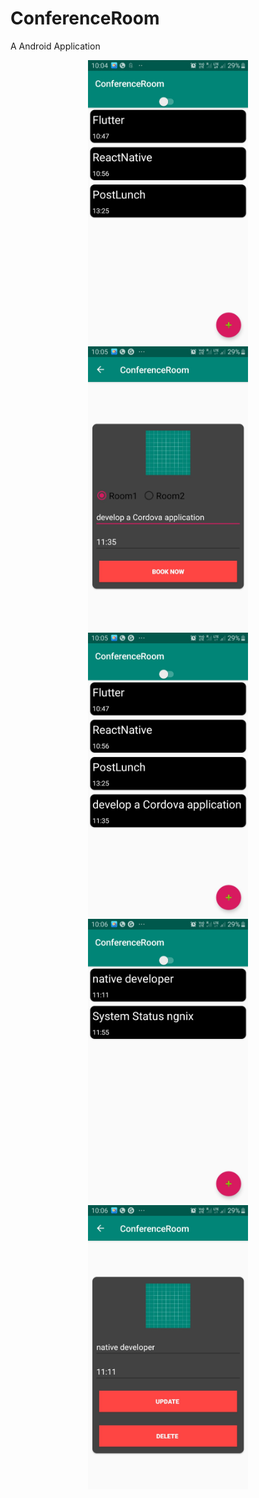 # ConferenceRoom

A Android Application

<p align="center">
<img src="https://github.com/vilas639/ConferenceRoom/blob/master/WhatsApp%20Image%202020-08-08%20at%2011.08.22%20AM%20(4).jpeg?raw=true" width="256" height="455">

<img src="https://github.com/vilas639/ConferenceRoom/blob/master/WhatsApp%20Image%202020-08-08%20at%2011.08.22%20AM%20(3).jpeg?raw=true" width="256" height="455">
<img src="https://github.com/vilas639/ConferenceRoom/blob/master/WhatsApp%20Image%202020-08-08%20at%2011.08.22%20AM%20(2).jpeg?raw=true" width="256" height="455">
  
<img src="https://github.com/vilas639/ConferenceRoom/blob/master/WhatsApp%20Image%202020-08-08%20at%2011.08.22%20AM%20(1).jpeg?raw=true" width="256" height="455">


<img src="https://github.com/vilas639/ConferenceRoom/blob/master/WhatsApp%20Image%202020-08-08%20at%2011.08.22%20AM.jpeg?raw=true" width="256" height="455">
</p>

